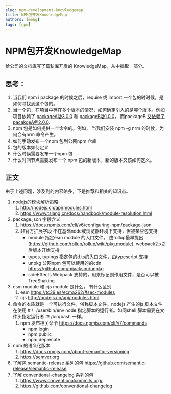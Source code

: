 ```yaml
---
slug: npm-development-knowledgemap
title: NPM包开发KnowledgeMap
authors: [meng]
tags: [npm]
---
```


# NPM包开发KnowledgeMap

给公司的文档库写了篇私库开发的 KnowledgeMap，从中摘取一部分。

## 思考：
1. 当我们 npm i package 的时候之后，require 或 import 一个包的时时候，是如何寻找到这个包的。
2. 当一个包，在项目中存在多个版本的情况，如何确定引入的是哪个版本。例如项目依赖了 packageA@3.0.0 和 packageB@1.0.0， 而packageB 又依赖了pacakgeA@2.0.0.
3. npm 包是如何提供一个命令的。例如， 当我们安装 npm -g nrm 的时候，为何会有nrm 命令产生。
4. 如何手动发布一个npm 包到公网npm 仓库
5. 包的版本如何定义
6. 什么时候需要发布一个npm 包
7. 什么时间节点需要发布一个 npm 包的新版本，新的版本又该如何定义。


## 正文
由于上述问题，涉及到的内容略多，下是推荐和相关的知识点。

1. nodejs的模块解析策略 
    1. http://nodejs.cn/api/modules.html
    2. https://www.tslang.cn/docs/handbook/module-resolution.html
2. package.json 字段含义
    1. https://docs.npmjs.com/cli/v6/configuring-npm/package-json
    2. 非官方扩展字段 不在基础node或浏览器环境下支持，但被某些包支持
        - module  指定esm module 的入口文件。 由rollup最早提出(https://github.com/rollup/rollup/wiki/pkg.module), webpack2.x之后版本开始支持
        - types, typings  指定包的d.ts的入口文件，由typescript 支持
        - unpkg  公网npm 包可以使用的的cdn  https://github.com/mjackson/unpkg
        - sideEffects Webpack 支持的，用来标记副作用文件，是否可以被TreeShaking
3. esm module 和 cjs module 是什么， 有什么区别
    1. esm https://tc39.es/ecma262/#sec-modules
    2. cjs http://nodejs.cn/api/modules.html
4. 命令的本质就是一个可执行文件，俗称脚本文件。nodejs 产生的js 脚本文件 在使用 #！ /user/bin/env node 指定脚本的运行者。如同shell 脚本需要在文件头指定运行者 #! /bin/bash 一样。
    1. npm 发布相关命令   https://docs.npmjs.com/cli/v7/commands
        - npm login 
        - npm public
        - npm deprecate
5. npm 的语义化版本
    1. https://docs.npmjs.com/about-semantic-versioning
    2. https://semver.org
3. 了解包 semantic-release  系列的包 https://github.com/semantic-release/semantic-release
4. 了解 conventional-changelog 系列的包 
    1. https://www.conventionalcommits.org/
    2. https://github.com/conventional-changelog

